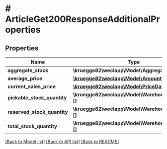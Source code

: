 # # ArticleGet200ResponseAdditionalProperties

## Properties

Name | Type | Description | Notes
------------ | ------------- | ------------- | -------------
**aggregate_stock** | **\kruegge82\weclapp\Model\AggregateStock[][]** |  | [optional]
**average_price** | [**\kruegge82\weclapp\Model\Amount[]**](Amount.md) |  | [optional]
**current_sales_price** | [**\kruegge82\weclapp\Model\PriceData[]**](PriceData.md) |  | [optional]
**pickable_stock_quantity** | **\kruegge82\weclapp\Model\WarehouseQuantity[][]** |  | [optional]
**reserved_stock_quantity** | **\kruegge82\weclapp\Model\WarehouseQuantity[][]** |  | [optional]
**total_stock_quantity** | **\kruegge82\weclapp\Model\WarehouseQuantity[][]** |  | [optional]

[[Back to Model list]](../../README.md#models) [[Back to API list]](../../README.md#endpoints) [[Back to README]](../../README.md)
